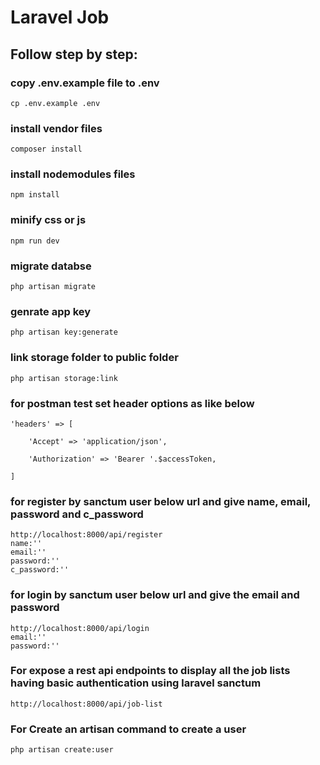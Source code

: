 # Laravel Job 

## Follow step by step:


### copy .env.example file to .env

```
cp .env.example .env
```

### install vendor files

```
composer install
```

### install nodemodules files

```
npm install
```

### minify css or js

```
npm run dev
```

### migrate databse

```
php artisan migrate
```

### genrate app key

```
php artisan key:generate
```
### link storage folder to public folder

```
php artisan storage:link
```

### for postman test set header options as like below

```
'headers' => [

    'Accept' => 'application/json',

    'Authorization' => 'Bearer '.$accessToken,

]
```

### for register by sanctum user below url and give name, email, password and c_password

```
http://localhost:8000/api/register
name:''
email:''
password:''
c_password:''
```
### for login by sanctum user below url and give the email and password

```
http://localhost:8000/api/login
email:''
password:''
```
### For expose a rest api endpoints to display all the job lists having basic authentication using laravel sanctum

```
http://localhost:8000/api/job-list
```


### For Create an artisan command to create a user 

```
php artisan create:user
```